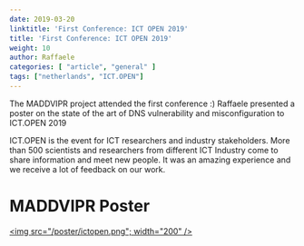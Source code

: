 ```yaml
---
date: 2019-03-20
linktitle: 'First Conference: ICT OPEN 2019'
title: 'First Conference: ICT OPEN 2019'
weight: 10
author: Raffaele
categories: [ "article", "general" ]
tags: ["netherlands", "ICT.OPEN"]
---
```


The MADDVIPR project attended the first conference :)
Raffaele presented a poster on the state of the art of DNS vulnerability and misconfiguration to ICT.OPEN 2019

ICT.OPEN is the event for ICT researchers and industry stakeholders. More than 500 scientists and researchers from different ICT Industry come to share information and meet new people.
It was an amazing experience and we receive a lot of feedback on our work.

# MADDVIPR Poster

<a href="/poster/ictopen.pdf"><img src="/poster/ictopen.png"; width="200" /></a>
